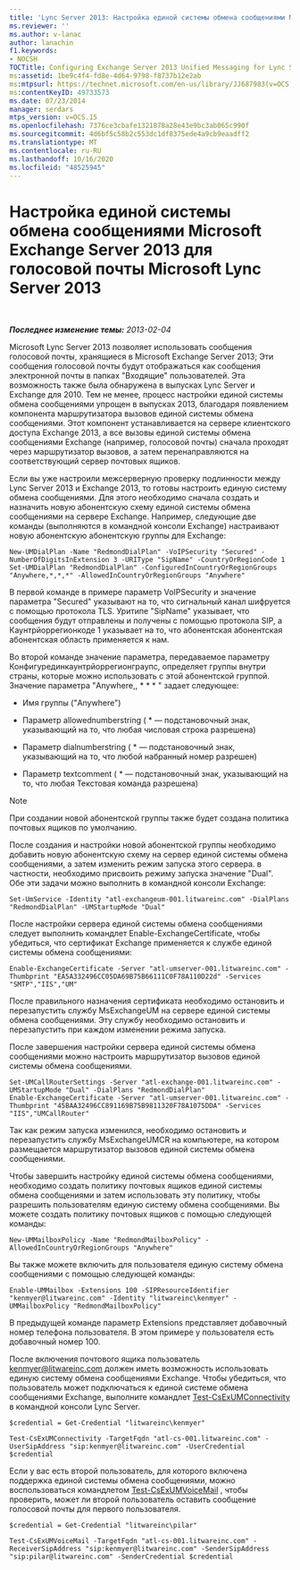 ```yaml
---
title: 'Lync Server 2013: Настройка единой системы обмена сообщениями Microsoft Exchange Server 2013 для Lync Server 2013 Голосовая почта'
ms.reviewer: ''
ms.author: v-lanac
author: lanachin
f1.keywords:
- NOCSH
TOCTitle: Configuring Exchange Server 2013 Unified Messaging for Lync Server 2013 voice mail
ms:assetid: 1be9c4f4-fd8e-4d64-9798-f8737b12e2ab
ms:mtpsurl: https://technet.microsoft.com/en-us/library/JJ687983(v=OCS.15)
ms:contentKeyID: 49733573
ms.date: 07/23/2014
manager: serdars
mtps_version: v=OCS.15
ms.openlocfilehash: 7376ce3cbafe1321878a28e43e9bc3ab065c990f
ms.sourcegitcommit: 4d6bf5c58b2c553dc1df8375ede4a9cb9eaadff2
ms.translationtype: MT
ms.contentlocale: ru-RU
ms.lasthandoff: 10/16/2020
ms.locfileid: "48525945"
---
```

# <a name="configuring-microsoft-exchange-server-2013-unified-messaging-for-microsoft-lync-server-2013-voice-mail"></a>Настройка единой системы обмена сообщениями Microsoft Exchange Server 2013 для голосовой почты Microsoft Lync Server 2013

<div data-xmlns="http://www.w3.org/1999/xhtml">

<div class="topic" data-xmlns="http://www.w3.org/1999/xhtml" data-msxsl="urn:schemas-microsoft-com:xslt" data-cs="https://msdn.microsoft.com/">

<div data-asp="https://msdn2.microsoft.com/asp">



</div>

<div id="mainSection">

<div id="mainBody">

<span> </span>

_**Последнее изменение темы:** 2013-02-04_

Microsoft Lync Server 2013 позволяет использовать сообщения голосовой почты, хранящиеся в Microsoft Exchange Server 2013; Эти сообщения голосовой почты будут отображаться как сообщения электронной почты в папках "Входящие" пользователей. Эта возможность также была обнаружена в выпусках Lync Server и Exchange для 2010. Тем не менее, процесс настройки единой системы обмена сообщениями упрощен в выпусках 2013, благодаря появлением компонента маршрутизатора вызовов единой системы обмена сообщениями. Этот компонент устанавливается на сервере клиентского доступа Exchange 2013, а все вызовы единой системы обмена сообщениями Exchange (например, голосовой почты) сначала проходят через маршрутизатор вызовов, а затем перенаправляются на соответствующий сервер почтовых ящиков.

Если вы уже настроили межсерверную проверку подлинности между Lync Server 2013 и Exchange 2013, то готовы настроить единую систему обмена сообщениями. Для этого необходимо сначала создать и назначить новую абонентскую схему единой системы обмена сообщениями на сервере Exchange. Например, следующие две команды (выполняются в командной консоли Exchange) настраивают новую абонентскую абонентскую группы для Exchange:

    New-UMDialPlan -Name "RedmondDialPlan" -VoIPSecurity "Secured" -NumberOfDigitsInExtension 3 -URIType "SipName" -CountryOrRegionCode 1
    Set-UMDialPlan "RedmondDialPlan" -ConfiguredInCountryOrRegionGroups "Anywhere,*,*,*" -AllowedInCountryOrRegionGroups "Anywhere"

В первой команде в примере параметр VoIPSecurity и значение параметра "Secured" указывают на то, что сигнальный канал шифруется с помощью протокола TLS. Уритипе "SipName" указывает, что сообщения будут отправлены и получены с помощью протокола SIP, а Каунтрйоррегионкоде 1 указывает на то, что абонентская абонентская абонентская область применяется к нам.

Во второй команде значение параметра, передаваемое параметру Конфигурединкаунтрйоррегионграупс, определяет группы внутри страны, которые можно использовать с этой абонентской группой. Значение параметра "Anywhere,, \* \* \* " задает следующее:

  - Имя группы ("Anywhere")

  - Параметр allowednumberstring ( \* — подстановочный знак, указывающий на то, что любая числовая строка разрешена)

  - Параметр dialnumberstring ( \* — подстановочный знак, указывающий на то, что любой набранный номер разрешен)

  - Параметр textcomment ( \* — подстановочный знак, указывающий на то, что любая Текстовая команда разрешена)

<div>


> [!NOTE]  
> При создании новой абонентской группы также будет создана политика почтовых ящиков по умолчанию.



</div>

После создания и настройки новой абонентской группы необходимо добавить новую абонентскую схему на сервер единой системы обмена сообщениями, а затем изменить режим запуска этого сервера. в частности, необходимо присвоить режиму запуска значение "Dual". Обе эти задачи можно выполнить в командной консоли Exchange:

    Set-UmService -Identity "atl-exchangeum-001.litwareinc.com" -DialPlans "RedmondDialPlan" -UMStartupMode "Dual"

После настройки сервера единой системы обмена сообщениями следует выполнить командлет Enable-ExchangeCertificate, чтобы убедиться, что сертификат Exchange применяется к службе единой системы обмена сообщениями:

    Enable-ExchangeCertificate -Server "atl-umserver-001.litwareinc.com" -Thumbprint "EA5A332496CC05DA69B75B66111C0F78A110D22d" -Services "SMTP","IIS","UM"

После правильного назначения сертификата необходимо остановить и перезапустить службу MsExchangeUM на сервере единой системы обмена сообщениями. Эту службу необходимо остановить и перезапустить при каждом изменении режима запуска.

После завершения настройки сервера единой системы обмена сообщениями можно настроить маршрутизатор вызовов единой системы обмена сообщениями.

    Set-UMCallRouterSettings -Server "atl-exchange-001.litwareinc.com" -UMStartupMode "Dual" -DialPlans "RedmondDialPlan" 
    Enable-ExchangeCertificate -Server "atl-umserver-001.litwareinc.com" -Thumbprint "45BAA32496CC891169B75B9811320F78A1075DDA" -Services "IIS","UMCallRouter"

Так как режим запуска изменился, необходимо остановить и перезапустить службу MsExchangeUMCR на компьютере, на котором размещается маршрутизатор вызовов единой системы обмена сообщениями.

Чтобы завершить настройку единой системы обмена сообщениями, необходимо создать политику почтовых ящиков единой системы обмена сообщениями и затем использовать эту политику, чтобы разрешить пользователям единую систему обмена сообщениями. Вы можете создать политику почтовых ящиков с помощью следующей команды:

    New-UMMailboxPolicy -Name "RedmondMailboxPolicy" -AllowedInCountryOrRegionGroups "Anywhere"

Вы также можете включить для пользователя единую систему обмена сообщениями с помощью следующей команды:

    Enable-UMMailbox -Extensions 100 -SIPResourceIdentifier "kenmyer@litwareinc.com" -Identity "litwareinc\kenmyer" -UMMailboxPolicy "RedmondMailboxPolicy"

В предыдущей команде параметр Extensions представляет добавочный номер телефона пользователя. В этом примере у пользователя есть добавочный номер 100.

После включения почтового ящика пользователь kenmyer@litwareinc.com должен иметь возможность использовать единую систему обмена сообщениями Exchange. Чтобы убедиться, что пользователь может подключаться к единой системе обмена сообщениями Exchange, выполните командлет [Test-CsExUMConnectivity](https://docs.microsoft.com/powershell/module/skype/Test-CsExUMConnectivity) в командной консоли Lync Server.

    $credential = Get-Credential "litwareinc\kenmyer"
    
    Test-CsExUMConnectivity -TargetFqdn "atl-cs-001.litwareinc.com" -UserSipAddress "sip:kenmyer@litwareinc.com" -UserCredential $credential

Если у вас есть второй пользователь, для которого включена поддержка единой системы обмена сообщениями, можно воспользоваться командлетом [Test-CsExUMVoiceMail](https://docs.microsoft.com/powershell/module/skype/Test-CsExUMVoiceMail) , чтобы проверить, может ли второй пользователь оставить сообщение голосовой почты для первого пользователя.

    $credential = Get-Credential "litwareinc\pilar"
    
    Test-CsExUMVoiceMail -TargetFqdn "atl-cs-001.litwareinc.com" -ReceiverSipAddress "sip:kenmyer@litwareinc.com" -SenderSipAddress "sip:pilar@litwareinc.com" -SenderCredential $credential

</div>

<span> </span>

</div>

</div>

</div>

